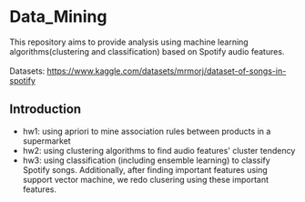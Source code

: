 # Data_Mining
This repository aims to provide analysis using machine learning algorithms(clustering and classification) based on Spotify audio features. <br />
<br />
Datasets: https://www.kaggle.com/datasets/mrmorj/dataset-of-songs-in-spotify

## Introduction
* hw1: using apriori to mine association rules between products in a supermarket
* hw2: using clustering algorithms to find audio features' cluster tendency
* hw3: using classification (including ensemble learning) to classify Spotify songs. Additionally, after finding important features using support vector machine, we redo clusering using these important features.
